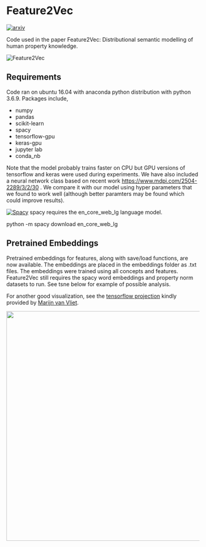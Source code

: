 # Feature2Vec
[![arxiv](http://img.shields.io/badge/math.CO-arXiv%3A1908.11439-B31B1B.svg)](https://arxiv.org/abs/1908.11439)

Code used in the paper Feature2Vec: Distributional semantic modelling of human property knowledge. 

![Feature2Vec](https://github.com/stevend94/Feature2Vec/blob/master/imgs/arch5.png)

## Requirements 
Code ran on ubuntu 16.04 with anaconda python distribution with python 3.6.9. Packages include,
* numpy
* pandas
* scikit-learn
* spacy 
* tensorflow-gpu
* keras-gpu
* jupyter lab 
* conda_nb 

Note that the model probably trains faster on CPU but GPU versions of tensorflow and keras were used during experiments. We have also included a neural network class based on recent work https://www.mdpi.com/2504-2289/3/2/30 . We compare it with our model using hyper parameters that we found to work well (although better paramters may be found which could improve results).

[![Spacy](http://img.shields.io/badge/spacy%3A-008000.svg)](https://spacy.io/models/en)
spacy requires the en_core_web_lg language model.

python -m spacy download en_core_web_lg 

## Pretrained Embeddings 
Pretrained embeddings for features, along with save/load functions, are now available. The embeddings are placed in the embeddings folder as .txt files. The embeddings were trained using all concepts and features. Feature2Vec still requires the spacy word embeddings and property norm datasets to run. See tsne below for example  of possible analysis.

For another good visualization, see the [tensorflow projection](https://projector.tensorflow.org/?config=https://raw.githubusercontent.com/wmvanvliet/Feature2Vec/tf_projector/embeddings/projector_config.json) kindly provided by [Marijn van Vliet](https://github.com/wmvanvliet).


<img align="center" width="800" height="600" src="https://github.com/stevend94/Feature2Vec/blob/master/imgs/tsne2.png">




